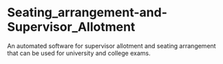 # Seating_arrangement-and-Supervisor_Allotment
An automated software for supervisor allotment and seating arrangement that can be used for university and college exams.
